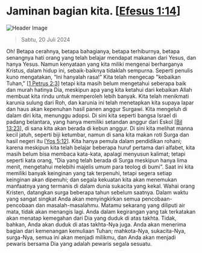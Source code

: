 
# Jaminan bagian kita. [[Efesus 1:14](http://alkitab.sabda.org/?Efesus%201:14)]

![Header Image](https://alkitab.app/slice/sunrise.jpg)

> Sabtu, 20 Juli 2024

Oh! Betapa cerahnya, betapa bahagianya, betapa terhiburnya, betapa senangnya hati orang yang telah belajar mendapat makanan dari Yesus, dan hanya Yesus. Namun kenyataan yang kita miliki mengenai berharganya Kristus, dalam hidup ini, sebaik-baiknya tidaklah sempurna. Seperti penulis kuno mengatakan, “Ini hanyalah rasa!” Kita telah mengecap "kebaikan Tuhan," [[1 Petrus 2:3](http://alkitab.sabda.org/?1%20Petrus%202:3)] tetapi kita masih belum mengetahui seberapa baik dan murah hatinya Dia, meskipun apa yang kita ketahui dari kebaikan Allah membuat kita rindu untuk memperoleh lebih banyak. Kita telah menikmati karunia sulung dari Roh, dan karunia ini telah menetapkan kita supaya lapar dan haus akan kepenuhan hasil panen anggur Surgawi. Kita mengeluh di dalam diri kita, menunggu adopsi. Di sini kita seperti bangsa Israel di padang belantara, yang hanya memiliki setandan anggur dari Eskol [[Bil 13:23](http://alkitab.sabda.org/?Bil%2013:23)], di sana kita akan berada di kebun anggur. Di sini kita melihat manna kecil jatuh, seperti biji ketumbar, namun di sana kita makan roti Surga dan hasil negeri itu [[Yos 5:12](http://alkitab.sabda.org/?Yos%205:12)]. Kita hanya pemula dalam pendidikan rohani; karena meskipun kita telah belajar beberapa huruf pertama dari alfabet, kita masih belum bisa membaca kata-kata, apalagi menyusun kalimat; tetapi seperti kata orang, “Dia yang telah berada di Surga meskipun hanya lima menit, mengetahui melebihi majelis umum para teolog di bumi”. Saat ini kita memiliki banyak keinginan yang tak terpenuhi, tetapi segera setiap keinginan akan dipenuhi; dan segala kekuatan kita akan menemukan manfaatnya yang termanis di dalam dunia sukacita yang kekal. Wahai orang Kristen, datangkan surga beberapa tahun sebelum saatnya. Dalam waktu yang sangat singkat Anda akan menyingkirkan semua pencobaan-pencobaan dan masalah-masalahmu. Matamu sekarang yang diliputi air mata, tidak akan menangis lagi. Anda dalam kegirangan yang tak terkatakan akan menatap kemegahan dari Dia yang duduk di atas takhta. Tidak, bahkan, Anda akan duduk di atas takhta-Nya juga. Anda akan menerima bagian dari kemenangan kemuliaan Tuhan; mahkota-Nya, sukacita-Nya, surga-Nya, semua ini akan menjadi milikmu, dan Anda akan menjadi pewaris bersama Dia yang adalah pewaris segala sesuatu.
    